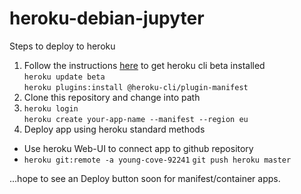 # heroku-debian-jupyter

Steps to deploy to heroku

1. Follow the instructions
   [here](https://devcenter.heroku.com/articles/buildpack-builds-heroku-yml)
   to get heroku cli beta installed  
   `heroku update beta`  
   `heroku plugins:install @heroku-cli/plugin-manifest`
2. Clone this repository and change into path
3. `heroku login`  
   `heroku create your-app-name --manifest --region eu`
4. Deploy app using heroku standard methods
  - Use heroku Web-UI to connect app to github repository
  - `heroku git:remote -a young-cove-92241`
    `git push heroku master`


...hope to see an Deploy button soon for manifest/container apps.
